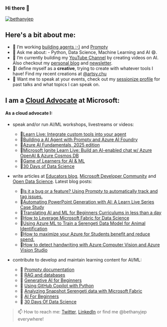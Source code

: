 ### Hi there 👋
</p>
    <a href="https://github.com/bethanyjep">
        <img src="https://github-profile-summary-cards.vercel.app/api/cards/profile-details?username=bethanyjep&theme=radical" alt="bethanyjep"/>
    </a>
</p>

## Here's a bit about me:
- 🔭 I’m working [building agents :-)](https://techcommunity.microsoft.com/blog/azuredevcommunityblog/is-it-a-bug-or-a-feature-using-prompty-to-automatically-track-and-tag-issues-/4409327) and [Prompty](https://github.com/microsoft/prompty)
- 💬 Ask me about: - Python, Data Science, Machine Learning and AI 😄.
- 🌱 I’m currently building my [YouTube Channel](https://www.youtube.com/@bethany-jep) by creating videos on AI. Also checkout my [personal blog](https://bethany-jep.com/) and [newsletter](https://abcdofai.substack.com/).
- 🎨I define myself as a **creative**, trying to create with whatever tools I have! Find my recent creations at [@artsy.chu](https://www.instagram.com/artsy.chu/)
- 🎤 Want me to speak at your events, check out my [sessionize profile](https://sessionize.com/bethanyjep/) for past talks and what topics I can speak on.

## I am a [Cloud Advocate](https://developer.microsoft.com/en-us/advocates/bethany-cheum) at Microsoft:
#### As a cloud advocate I:
* speak and/or run AI/ML workshops, livestreams or videos:
    * 🎥[Learn Live: Integrate custom tools into your agent](https://www.youtube.com/watch?v=MRpExvcdxGs)
    * 🎥[Building a AI Agent with Prompty and Azure AI Foundry](https://www.youtube.com/watch?v=AOGprtBJ0hk)
    * 🎥[Azure AI Fundamentals, 2025 edition](https://www.youtube.com/watch?v=Vtm7pdD2Ghc&list=PLmsFUfdnGr3zTs9lpTDVa4jAECFELd778)
    * 🎥[Microsoft Ignite Learn Live: Build an AI-enabled chat w/ Azure OpenAI & Azure Cosmos DB](https://ignite.microsoft.com/en-US/sessions/80cb0c1c-d2af-4e9d-975d-c94f135c976e?source=sessions)
    * 🎥[Game of Learners for AI & ML](https://aka.ms/GOLAIML-playlist)
    * 🎥[30 Days of Data Science](https://aka.ms/30DaysDataScience)

* write articles at [Educators blog](https://aka.ms/faculty), [Microsoft Developer Community](https://techcommunity.microsoft.com/category/azure/blog/azuredevcommunityblog) and [Open Data Science](https://odsc.com/microsoft/#blogs). Latest blog posts:
    * 📰[Is it a bug or a feature? Using Prompty to automatically track and tag issues.](https://techcommunity.microsoft.com/blog/azuredevcommunityblog/is-it-a-bug-or-a-feature-using-prompty-to-automatically-track-and-tag-issues-/4409327)
    * 📰[Automating PowerPoint Generation with AI: A Learn Live Series Case Study](https://techcommunity.microsoft.com/blog/educatordeveloperblog/automating-powerpoint-generation-with-ai-a-learn-live-series-case-study/4399557)
    * 📰[Translating AI and ML for Beginners Curriculums in less than a day](https://techcommunity.microsoft.com/blog/azuredevcommunityblog/translating-ai-and-ml-for-beginners-curriculums-in-less-than-a-day/4381854)
    * 📰[How to Leverage Microsoft Fabric for Data Science](https://techcommunity.microsoft.com/t5/educator-developer-blog/how-to-leverage-microsoft-fabric-for-data-science/ba-p/3889244?WT.mc_id=academic-103165-bethanycheum) 
    * 📰[Using Azure ML to Train a Serengeti Data Model for Animal Identification](https://opendatascience.com/using-azure-ml-to-train-a-serengeti-data-model-for-animal-identification/)
    * 📰[How to maximize your Azure for Students benefit and reduce spend.](https://techcommunity.microsoft.com/t5/educator-developer-blog/how-to-maximize-your-azure-for-students-benefit-and-reduce-spend/ba-p/3620569?WT.mc_id=academic-103165-bethanycheum)
    * 📰[How to detect handwriting with Azure Computer Vision and Azure Vision Studio](https://techcommunity.microsoft.com/t5/educator-developer-blog/how-to-detect-handwriting-with-azure-computer-vision-and-azure/ba-p/3590057)

* contribute to develop and maintain learning content for AI/ML:
    * 📑 [Prompty documentation](https://prompty.ai/docs)
    * 🤖 [RAG and databases](https://github.com/microsoft/generative-ai-for-beginners/blob/main/15-rag-and-vector-databases/README.md?WT.mc_id=academic-105485-bethanycheum)
    * 🤖 [Generative AI for Beginners](https://aka.ms/genai-beginners)
    * 🤖 [Using GitHub Copilot with Python](https://learn.microsoft.com/en-us/training/modules/introduction-copilot-python/?WT.mc_id=academic-106558-bethanycheum)
    * 🦁 [Analyzing Snapshot Serengeti data with Microsoft Fabric](https://moaw.dev/workshop/fabric-ss/)
    * 🧚 [AI For Beginners](https://aka.ms/ai4beginners)
    * 📆 [30 Days Of Data Science](https://microsoft.github.io/30daysof/docs/roadmaps/data-science)

> 📫 How to reach me: [Twitter](https://twitter.com/bethanyjep), [LinkedIn](https://www.linkedin.com/in/bethany-jep) or find me @bethanyjep everywhere!

<!--
**BethanyJep/BethanyJep** is a ✨ _special_ ✨ repository because its `README.md` (this file) appears on your GitHub profile.

Here are some ideas to get you started:

- 🔭 I’m currently working on ...
- 🌱 I’m currently learning ...
- 👯 I’m looking to collaborate on ...
- 🤔 I’m looking for help with ...
- 💬 Ask me about ...
- 📫 How to reach me: ...
- 😄 Pronouns: ...
- ⚡ Fun fact: ...
-->
